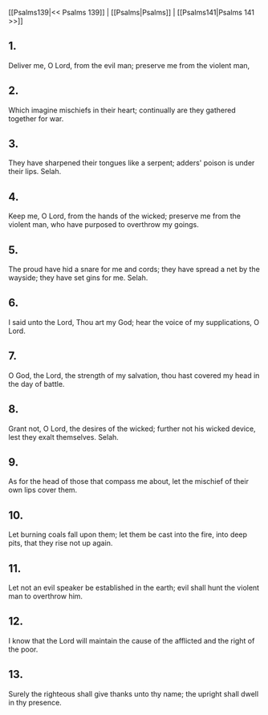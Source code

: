 [[Psalms139|<< Psalms 139]] | [[Psalms|Psalms]] | [[Psalms141|Psalms 141 >>]]
## 1.
Deliver me, O Lord, from the evil man; preserve me from the violent man,
## 2.
Which imagine mischiefs in their heart; continually are they gathered together for war.
## 3.
They have sharpened their tongues like a serpent; adders\' poison is under their lips. Selah.
## 4.
Keep me, O Lord, from the hands of the wicked; preserve me from the violent man, who have purposed to overthrow my goings.
## 5.
The proud have hid a snare for me and cords; they have spread a net by the wayside; they have set gins for me. Selah.
## 6.
I said unto the Lord, Thou art my God; hear the voice of my supplications, O Lord.
## 7.
O God, the Lord, the strength of my salvation, thou hast covered my head in the day of battle.
## 8.
Grant not, O Lord, the desires of the wicked; further not his wicked device, lest they exalt themselves. Selah.
## 9.
As for the head of those that compass me about, let the mischief of their own lips cover them.
## 10.
Let burning coals fall upon them; let them be cast into the fire, into deep pits, that they rise not up again.
## 11.
Let not an evil speaker be established in the earth; evil shall hunt the violent man to overthrow him.
## 12.
I know that the Lord will maintain the cause of the afflicted and the right of the poor.
## 13.
Surely the righteous shall give thanks unto thy name; the upright shall dwell in thy presence.

